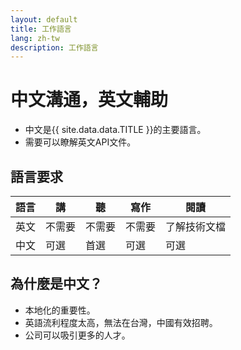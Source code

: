 ```yaml
---
layout: default
title: 工作語言
lang: zh-tw
description: 工作語言
---
```




# 中文溝通，英文輔助

* 中文是{{ site.data.data.TITLE }}的主要語言。
* 需要可以瞭解英文API文件。

## 語言要求

|語言|講|聽|寫作|閱讀|
| --- | --- | --- | --- | --- |
|英文 | 不需要 | 不需要 | 不需要 | 了解技術文檔|
|中文|可選|首選|可選|可選|

## 為什麼是中文？

* 本地化的重要性。
* 英語流利程度太高，無法在台灣，中國有效招聘。
* 公司可以吸引更多的人才。


<br>

